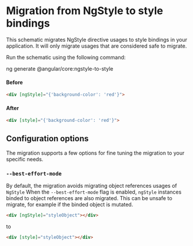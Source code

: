 # Migration from NgStyle to style bindings

This schematic migrates NgStyle directive usages to style bindings in your application.
It will only migrate usages that are considered safe to migrate.

Run the schematic using the following command:

<docs-code
    language="shell"
    >
ng generate @angular/core:ngstyle-to-style
</docs-code>

#### Before

```html
<div [ngStyle]="{'background-color': 'red'}">
```

#### After

```html
<div [style]="{'background-color': 'red'}">
```

## Configuration options

The migration supports a few options for fine tuning the migration to your specific needs.

### `--best-effort-mode`

By default, the migration avoids migrating object references usages of `NgStyle`
When the `--best-effort-mode` flag is enabled, `ngStyle` instances binded to object references are also migrated.
This can be unsafe to migrate, for example if the binded object is mutated.

```html
<div [ngStyle]="styleObject"></div>
```

to

```html
<div [style]="styleObject"></div>
```
